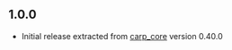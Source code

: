 ## 1.0.0

* Initial release extracted from [carp_core](https://pub.dev/packages/carp_core) version 0.40.0
